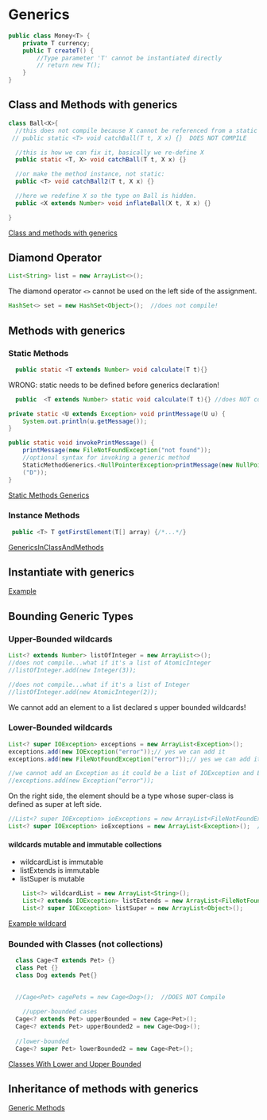 # Generics
````java
public class Money<T> {
    private T currency;
    public T createT() {
        //Type parameter 'T' cannot be instantiated directly
        // return new T();
    }
}
````
## Class and Methods with generics
```java
class Ball<X>{
  //this does not compile because X cannot be referenced from a static context
 // public static <T> void catchBall(T t, X x) {}  DOES NOT COMPILE

  //this is how we can fix it, basically we re-define X
  public static <T, X> void catchBall(T t, X x) {}

  //or make the method instance, not static:
  public <T> void catchBall2(T t, X x) {}

  //here we redefine X so the type on Ball is hidden. 
  public <X extends Number> void inflateBall(X t, X x) {}

}
```
[Class and methods with generics](../src/main/java/org/enricogiurin/ocp17/book/ch9/generics/ClassAndMethodsWithGenerics.java)

## Diamond Operator
```java
List<String> list = new ArrayList<>();
```
The diamond operator `<>` cannot be used on the left side of the assignment.

```java
HashSet<> set = new HashSet<Object>();  //does not compile!
```

## Methods with generics
### Static Methods
```java
  public static <T extends Number> void calculate(T t){}
```
WRONG: static needs to be defined before generics declaration!
```java
  public  <T extends Number> static void calculate(T t){} //does NOT compile
```

```java
private static <U extends Exception> void printMessage(U u) {
    System.out.println(u.getMessage());
}

public static void invokePrintMessage() {
    printMessage(new FileNotFoundException("not found"));
    //optional syntax for invoking a generic method
    StaticMethodGenerics.<NullPointerException>printMessage(new NullPointerException
    ("D"));
}
```
[Static Methods Generics](../src/main/java/org/enricogiurin/ocp17/book/ch9/generics/StaticMethodGenerics.java)
### Instance Methods
```java
 public <T> T getFirstElement(T[] array) {/*...*/}
```

[GenericsInClassAndMethods](../src/main/java/org/enricogiurin/ocp17/book/ch9/generics/GenericsInClassAndMethods.java)
## Instantiate with generics
[Example](../src/main/java/org/enricogiurin/ocp17/book/ch9/generics/InstantiateClassWithGenerics.java)
## Bounding Generic Types
### Upper-Bounded wildcards

```java
List<? extends Number> listOfInteger = new ArrayList<>();
//does not compile...what if it's a list of AtomicInteger
//listOfInteger.add(new Integer(3));  

//does not compile...what if it's a list of Integer
//listOfInteger.add(new AtomicInteger(2)); 
```
We cannot add an element to a list declared s upper bounded wildcards!

### Lower-Bounded wildcards
```java
List<? super IOException> exceptions = new ArrayList<Exception>();
exceptions.add(new IOException("error"));// yes we can add it
exceptions.add(new FileNotFoundException("error"));// yes we can add it

//we cannot add an Exception as it could be a list of IOException and Exception is not an IOException
//exceptions.add(new Exception("error"));
```
On the right side, the element should be a type whose super-class is defined as super at left side.

```java
//List<? super IOException> ioExceptions = new ArrayList<FileNotFoundException>();  //does NOT compile
List<? super IOException> ioExceptions = new ArrayList<Exception>();  //compiles

```

#### wildcards mutable and immutable collections
- wildcardList is immutable
- listExtends is immutable
- listSuper is mutable
```java
    List<?> wildcardList = new ArrayList<String>();  
    List<? extends IOException> listExtends = new ArrayList<FileNotFoundException>();
    List<? super IOException> listSuper = new ArrayList<Object>();
```

[Example wildcard](../src/main/java/org/enricogiurin/ocp17/book/ch9/generics/CollectionsOfGenericsWithWildcard.java)

### Bounded with Classes (not collections)
```java
  class Cage<T extends Pet> {}
  class Pet {}
  class Dog extends Pet{}
    
    
  //Cage<Pet> cagePets = new Cage<Dog>();  //DOES NOT Compile

    //upper-bounded cases
  Cage<? extends Pet> upperBounded = new Cage<Pet>();
  Cage<? extends Pet> upperBounded2 = new Cage<Dog>();
  
  //lower-bounded
  Cage<? super Pet> lowerBounded2 = new Cage<Pet>(); 
```
[Classes With Lower and Upper Bounded](../src/main/java/org/enricogiurin/ocp17/book/ch9/generics/ClassesWithWildcards.java)

## Inheritance of methods with generics
[Generic Methods](../src/main/java/org/enricogiurin/ocp17/book/ch9/generics/ComplexInheritanceWithGenerics.java)
